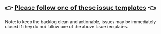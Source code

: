 ## 👉 [Please follow one of these issue templates](https://github.com/sedaprotocol/the-repo-name/issues/new/choose) 👈

Note: to keep the backlog clean and actionable, issues may be immediately closed if they do not follow one of the above issue templates.
